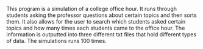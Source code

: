 This program is a simulation of a college office hour. It runs through students asking the professor questions about certain topics and then sorts them. It also allows for the user to search which students asked certain topics and how many times each students came to the office hour. The information is outputted into three different txt files that hold different types of data. The simulations runs 100 times. 
